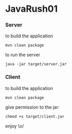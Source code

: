 # JavaRush01

### Server

to build the application
```
mvn clean package
```
to run the server
```
java -jar target/server.jar
```

### Client

to build the application
```
mvn clean package
```
give permission to the jar:
```
chmod +x target/client.jar
```

enjoy \o/
